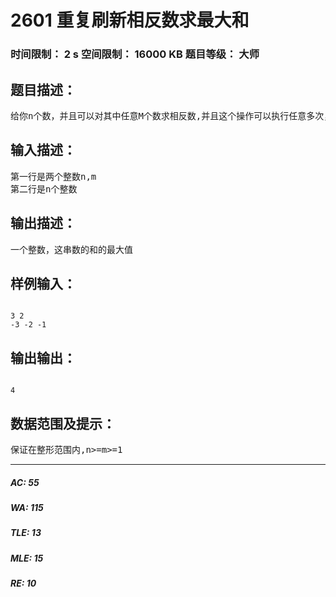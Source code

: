 # 2601 重复刷新相反数求最大和   
### 时间限制： 2 s     空间限制： 16000 KB     题目等级： 大师  
## 题目描述：  

<pre>
给你n个数，并且可以对其中任意M个数求相反数,并且这个操作可以执行任意多次，求这串数的和的最大值
</pre>
  
  
## 输入描述：  

<pre>
第一行是两个整数n,m  
第二行是n个整数
</pre>
  
  
## 输出描述：  

<pre>
一个整数，这串数的和的最大值
</pre>
  
  
## 样例输入：  

<pre><code>
3 2  
-3 -2 -1
</code></pre>
  
  
## 输出输出：  

<pre><code>
4
</code></pre>
  
  
## 数据范围及提示：  

<pre>
保证在整形范围内,n>=m>=1
</pre>
  
  
***  

##### AC: 55  
##### WA: 115  
##### TLE: 13  
##### MLE: 15  
##### RE: 10  
